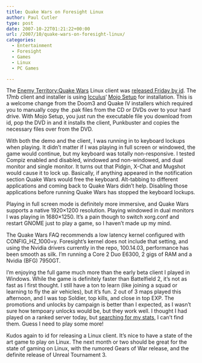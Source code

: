 ```yaml
---
title: Quake Wars on Foresight Linux
author: Paul Cutler
type: post
date: 2007-10-22T01:21:22+00:00
url: /2007/10/quake-wars-on-foresight-linux/
categories:
  - Entertainment
  - Foresight
  - Games
  - Linux
  - PC Games

---
```

The [Enemy Territory:Quake Wars][1] Linux client was [released Friday by id][2]. The 17mb client and installer is using [Icculus][3]&#8216; [Mojo Setup][4] for installation. This is a welcome change from the Doom3 and Quake IV installers which required you to manually copy the .pak files from the CD or DVDs over to your hard drive. With Mojo Setup, you just run the executable file you download from id, pop the DVD in and it installs the client, Punkbuster and copies the necessary files over from the DVD.

With both the demo and the client, I was running in to keyboard lockups when playing. It didn&#8217;t matter if I was playing in full screen or windowed, the game would continue, but my keyboard was totally non-responsive. I tested Compiz enabled and disabled, windowed and non-windowed, and dual monitor and single monitor. It turns out that Pidgin, X-Chat and Mugshot would cause it to lock up. Basically, if anything appeared in the notification section Quake Wars would free the keyboard. Alt-tabbing to different applications and coming back to Quake Wars didn&#8217;t help. Disabling those applications before running Quake Wars has stopped the keyboard lockups.

Playing in full screen mode is definitely more immersive, and Quake Wars supports a native 1920&#215;1200 resolution. Playing windowed in dual monitors I was playing in 1680&#215;1250. It&#8217;s a pain though to switch xorg.conf and restart GNOME just to play a game, so I haven&#8217;t made up my mind.

The Quake Wars FAQ recommends a low latency kernel configured with CONFIG\_HZ\_1000=y. Foresight&#8217;s kernel does not include that setting, and using the Nvidia drivers currently in the repo, 100.14.03, performance has been smooth as silk. I&#8217;m running a Core 2 Duo E6300, 2 gigs of RAM and a Nvidia (BFG) 7950GT.

I&#8217;m enjoying the full game much more than the early beta client I played in Windows. While the game is definitely faster than Battelfield 2, it&#8217;s not as fast as I first thought. I still have a ton to learn (like joining a squad or learning to fly the air vehicles), but it&#8217;s fun. 2 out of 3 maps played this afternoon, and I was top Soldier, top kills, and close in top EXP. The promotions and unlocks by campaign is better than I expected, as I wasn&#8217;t sure how tempoary unlocks would be, but they work well. I thought I had played on a ranked server today, but [searching for my stats][5], I can&#8217;t find them. Guess I need to play some more!

Kudos again to id for releasing a Linux client. It&#8217;s nice to have a state of the art game to play on Linux. The next month or two should be great for the state of gaming on Linux, with the rumored Gears of War release, and the definite release of Unreal Tournament 3.

 [1]: http://www.enemyterritory.com
 [2]: http://zerowing.idsoftware.com/linux/etqw/
 [3]: http://icculus.org/
 [4]: http://http://icculus.org/mojosetup/
 [5]: http://stats.enemyterritory.com/